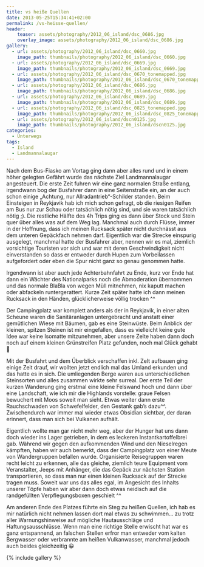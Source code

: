 ```yaml
---
title: vs heiße Quellen
date: 2013-05-25T15:34:41+02:00
permalink: /vs-heisse-quellen/
header:
    teaser: assets/photography/2012_06_island/dsc_0686.jpg
    overlay_image: assets/photography/2012_06_island/dsc_0686.jpg
gallery:
  - url: assets/photography/2012_06_island/dsc_0660.jpg
    image_path: thumbnails/photography/2012_06_island/dsc_0660.jpg
  - url: assets/photography/2012_06_island/dsc_0669.jpg
    image_path: thumbnails/photography/2012_06_island/dsc_0669.jpg
  - url: assets/photography/2012_06_island/dsc_0670_tonemapped.jpg
    image_path: thumbnails/photography/2012_06_island/dsc_0670_tonemapped.jpg
  - url: assets/photography/2012_06_island/dsc_0686.jpg
    image_path: thumbnails/photography/2012_06_island/dsc_0686.jpg
  - url: assets/photography/2012_06_island/dsc_0689.jpg
    image_path: thumbnails/photography/2012_06_island/dsc_0689.jpg
  - url: assets/photography/2012_06_island/dsc_0825_tonemapped.jpg
    image_path: thumbnails/photography/2012_06_island/dsc_0825_tonemapped.jpg
  - url: assets/photography/2012_06_island/dscn0125.jpg
    image_path: thumbnails/photography/2012_06_island/dscn0125.jpg
categories:
  - Unterwegs
tags:
  - Island
  - Landmannalaugar
---
```


Nach dem Bus-Fiasko am Vortag ging dann aber alles rund und in einem höher gelegten Gefährt wurde das nächste Ziel Landmannalaugar angesteuert. 
Die erste Zeit fuhren wir eine ganz normalen Straße entlang, irgendwann bog der Busfahrer dann in eine Seitenstraße ein, an der auch schon einige „Achtung, nur Allradantrieb“-Schilder standen. Beim Einsteigen in Reykjavik hab ich mich schon gefragt, ob die riesigen Reifen am Bus nur zur Schau oder tatsächlich nötig sind, und sie waren tatsächlich nötig ;). Die restliche Hälfte des 4h Trips ging es dann über Stock und Stein quer über alles was auf dem Weg lag. Manchmal auch durch Flüsse, immer in der Hoffnung, dass ich meinen Rucksack später nicht durchnässt aus dem unteren Gepäckfach nehmen darf. Eigentlich war die Strecke einspurig ausgelegt, manchmal hatte der Busfahrer aber, nennen wir es mal, ziemlich vorsichtige Touristen vor sich und war mit deren Geschwindigkeit nicht einverstanden so dass er entweder durch Hupen zum Vorbeilassen aufgefordert oder eben die Spur nicht ganz so genau genommen hatte.

Irgendwann ist aber auch jede Achterbahnfahrt zu Ende, kurz vor Ende hat dann ein Wächter des Nationalparks noch die 
Abmoderation übernommen und das normale BlaBla von wegen Müll mitnehmen, nix kaputt machen oder abfackeln runtergerattert. 
Kurze Zeit später hatte ich dann meinen Rucksack in den Händen, glücklicherweise völlig trocken ^^  

Der Campingplatz war komplett anders als der in Reykjavik, in einer alten Scheune waren die Sanitäranlagen untergebracht 
und anstatt einer gemütlichen Wiese mit Bäumen, gab es eine Steinwüste. Beim Anblick der kleinen, spitzen Steinen ist mir eingefallen, 
dass es vielleicht keine gute Idee war keine Isomatte mitzunehmen, aber unsere Zelte haben dann doch noch auf einem kleinen Grünstreifen Platz gefunden, noch mal Glück gehabt 🙂

Mit der Busfahrt und dem Überblick verschaffen inkl. Zelt aufbauen ging einige Zeit drauf, 
wir wollten jetzt endlich mal das Umland erkunden und das hatte es in sich. Die umliegenden Berge waren aus 
unterschiedlichen Steinsorten und alles zusammen wirkte sehr surreal. Der erste Teil der kurzen Wanderung ging erstmal 
eine kleine Felswand hoch und dann über eine Landschaft, wie ich mir die Highlands vorstelle: graue Felsen bewuchert mit Moos soweit man sieht. 
Etwas weiter dann erste Rauchschwaden von Schwefelfelder, den Gestank gab’s dazu^^. 
Zwischendurch war immer mal wieder etwas Obsidian sichtbar, der daran erinnert, dass man sich bei Vulkanen aufhält.

Eigentlich wollte man gar nicht mehr weg, aber der Hunger hat uns dann doch wieder ins Lager getrieben, 
in dem es leckeren Instantkartoffelbrei gab. Während wir gegen den aufkommenden Wind und den Nieselregen kämpften, 
haben wir auch bemerkt, dass der Campingplatz von einer Meute von Wandergruppen befallen wurde. 
Organisierte Reisegruppen waren recht leicht zu erkennen, alle das gleiche, ziemlich teure Equipment vom Veranstalter, 
Jeeps mit Anhänger, die das Gepäck zur nächsten Station transportieren, so dass man nur einen kleinen Rucksack auf der Strecke tragen muss. 
Soweit war uns das alles egal, im Angesicht des Inhalts unserer Töpfe haben wir aber dann doch etwas neidisch auf die randgefüllten Verpflegungsboxen geschielt ^^

Am anderen Ende des Platzes führte ein Steg zu heißen Quellen, ich hab es mir natürlich nicht nehmen lassen dort mal etwas zu schwimmen…
zu trotz aller Warnungshinweise auf mögliche Hautausschläge und Haftungsausschlüsse. 
Wenn man eine richtige Stelle erwischt hat war es ganz entspannend, 
an falschen Stellen erfror man entweder vom kalten Bergwasser oder verbrannte am heißen Vulkanwasser, 
manchmal jedoch auch beides gleichzeitig 😀

{% include gallery %}